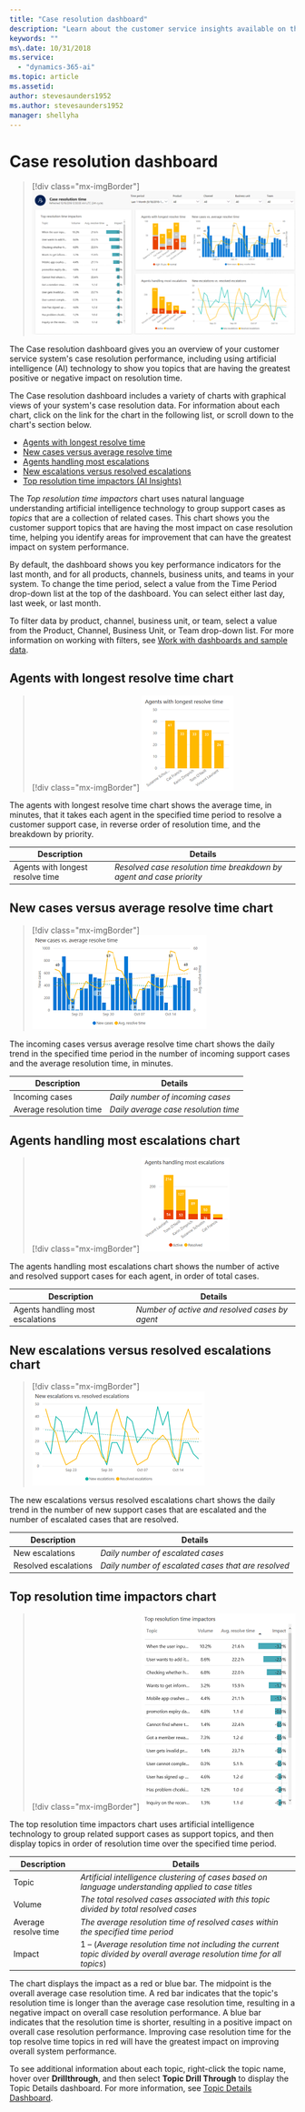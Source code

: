 ```yaml
---
title: "Case resolution dashboard​"
description: "Learn about the customer service insights available on the Case resolution dashboard."
keywords: ""
ms\.date: 10/31/2018
ms.service:
  - "dynamics-365-ai"
ms.topic: article
ms.assetid: 
author: stevesaunders1952
ms.author: stevesaunders1952
manager: shellyha
---
```


# Case resolution dashboard​

> [!div class="mx-imgBorder"]
> ![Case resolution dashboard](media/ai-csi-case-resolutions-dash.png)

The Case resolution dashboard gives you an overview of your customer service system's case resolution performance, including using artificial intelligence (AI) technology to show you topics that are having the greatest positive or negative impact on resolution time.

The Case resolution dashboard includes a variety of charts with graphical views of your system's case resolution data. For information about each chart, click on the link for the chart in the following list, or scroll down to the chart's section below.

* [Agents with longest resolve time](#agents-with-longest-resolve-time-chart)
* [New cases versus average resolve time](#new-cases-versus-average-resolve-time-chart)
* [Agents handling most escalations](#agents-handling-most-escalations-chart)
* [New escalations versus resolved escalations](#new-escalations-versus-resolved-escalations-chart)
* [Top resolution time impactors (AI Insights)](#top-resolution-time-impactors-chart)

The *Top resolution time impactors* chart uses natural language understanding artificial intelligence technology to group support cases as *topics* that are a collection of related cases. This chart shows you the customer support topics that are having the most impact on case resolution time, helping you identify areas for improvement that can have the greatest impact on system performance.

By default, the dashboard shows you key performance indicators for the last month, and for all products, channels, business units, and teams in your system. To change the time period, select a value from the Time Period drop-down list at the top of the dashboard. You can select either last day, last week, or last month.

To filter data by product, channel, business unit, or team, select a value from the Product, Channel, Business Unit, or Team drop-down list. For more information on working with filters, see [Work with dashboards and sample data](use-dash-sample-data.md).

## Agents with longest resolve time chart

> [!div class="mx-imgBorder"]
> ![Agents with longest resolve time chart](media/ai-csi-longest-resolve-time.png)

The agents with longest resolve time chart shows the average time, in minutes, that it takes each agent in the specified time period to resolve a customer support case, in reverse order of resolution time, and the breakdown by priority.

Description | Details
----------- | -------
Agents with longest resolve time | *Resolved case resolution time breakdown by agent and case priority*

## New cases versus average resolve time chart

> [!div class="mx-imgBorder"]
> ![Incoming cases versus average resolve time chart](media/ai-csi-incoming-vs-resolve-time.png)

The incoming cases versus average resolve time chart shows the daily trend in the specified time period in the number of incoming support cases and the average resolution time, in minutes.

Description | Details
----------- | -------
Incoming cases | *Daily number of incoming cases*
Average resolution time | *Daily average case resolution time*

## Agents handling most escalations chart

> [!div class="mx-imgBorder"]
> ![Agents handling most escalations chart](media/ai-csi-most-escalations.png)

The agents handling most escalations chart shows the number of active and resolved support cases for each agent, in order of total cases.

Description | Details
----------- | -------
Agents handling most escalations | *Number of active and resolved cases by agent*

## New escalations versus resolved escalations chart

> [!div class="mx-imgBorder"]
> ![New escalations versus resolved escalations chart](media/ai-csi-new-resolved-escalations.png)

The new escalations versus resolved escalations chart shows the daily trend in the number of new support cases that are escalated and the number of escalated cases that are resolved.

Description | Details
----------- | -------
New escalations | *Daily number of escalated cases*
Resolved escalations | *Daily number of escalated cases that are resolved*

## Top resolution time impactors chart

> [!div class="mx-imgBorder"]
> ![Top resolution time impactors](media/ai-csi-resolution-time-impactors.png)

The top resolution time impactors chart uses artificial intelligence technology to group related support cases as support topics, and then display topics in order of resolution time over the specified time period.

Description | Details
----------- | -------
Topic | *Artificial intelligence clustering of cases based on language understanding applied to case titles*
Volume | *The total resolved cases associated with this topic divided by total resolved cases*
Average resolve time | *The average resolution time of resolved cases within the specified time period*
Impact | 1 – (*Average resolution time not including the current topic divided by overall average resolution time for all topics*)

The chart displays the impact as a red or blue bar. The midpoint is the overall average case resolution time. A red bar indicates that the topic's resolution time is longer than the average case resolution time, resulting in a negative impact on overall case resolution performance. A blue bar indicates that the resolution time is shorter, resulting in a positive impact on overall case resolution performance. Improving case resolution time for the top resolve time topics in red will have the greatest impact on improving overall system performance.

To see additional information about each topic, right-click the topic name, hover over **Drillthrough**, and then select **Topic Drill Through** to display the Topic Details dashboard. For more information, see [Topic Details Dashboard](dash-topic-details.md).
